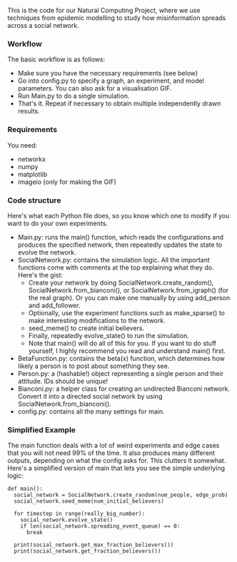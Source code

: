 This is the code for our Natural Computing Project, where we use techniques from epidemic modelling to study how misinformation spreads across a social network.

### Workflow
The basic workflow is as follows:
- Make sure you have the necessary requirements (see below)
- Go into config.py to specify a graph, an experiment, and model parameters. You can also ask for a visualisation GIF.
- Run Main.py to do a single simulation.
- That's it. Repeat if necessary to obtain multiple independently drawn results.

### Requirements
You need:
- networkx
- numpy
- matplotlib
- imageio (only for making the GIF)

### Code structure
Here's what each Python file does, so you know which one to modify if you want to do your own experiments.
- Main.py: runs the main() function, which reads the configurations and produces the specified network, then repeatedly updates the state to evolve the network.
- SocialNetwork.py: contains the simulation logic. All the important functions come with comments at the top explaining what they do. Here's the gist:
    - Create your network by doing SocialNetwork.create_random(), SocialNetwork.from_bianconi(), or SocialNetwork.from_igraph() (for the real graph). Or you can make one manually by using add_person and add_follower.
    - Optionally, use the experiment functions such as make_sparse() to make interesting modifications to the network.
    - seed_meme() to create initial believers.
    - Finally, repeatedly evolve_state() to run the simulation.
    - Note that main() will do all of this for you. If you want to do stuff yourself, I highly recommend you read and understand main() first.
- BetaFunction.py: contains the beta(x) function, which determines how likely a person is to post about something they see.
- Person.py: a (hashable!) object representing a single person and their attitude. IDs should be unique!
- Bianconi.py: a helper class for creating an undirected Bianconi network. Convert it into a directed social network by using SocialNetwork.from_bianconi().
- config.py: contains all the many settings for main.

### Simplified Example
The main function deals with a lot of weird experiments and edge cases that you will not need 99% of the time. It also produces many different outputs, depending on what the config asks for. This clutters it somewhat. Here's a simplified version of main that lets you see the simple underlying logic:

```
def main():
  social_network = SocialNetwork.create_random(num_people, edge_prob)
  social_network.seed_meme(num_initial_believers)

  for timestep in range(really_big_number):
    social_network.evolve_state()
    if len(social_network.spreading_event_queue) == 0:
      break

  print(social_network.get_max_fraction_believers())
  print(social_network.get_fraction_believers())
```
